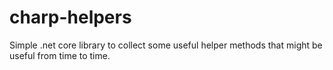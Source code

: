 # charp-helpers
Simple .net core library to collect some useful helper methods that might be useful from time to time.
